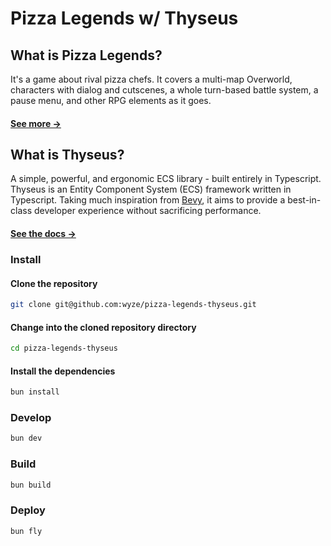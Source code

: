 # Pizza Legends w/ Thyseus

## What is Pizza Legends?

It's a game about rival pizza chefs. It covers a multi-map Overworld, characters with dialog and cutscenes, a whole turn-based battle system, a pause menu, and other RPG elements as it goes.

#### [See more →](https://gamedevshift.com/pizza-legends)

## What is Thyseus?

A simple, powerful, and ergonomic ECS library -
built entirely in Typescript. Thyseus is an Entity Component System (ECS) framework written in Typescript. Taking much inspiration from [Bevy](https://bevyengine.org), it aims to provide a best-in-class developer experience without sacrificing performance.

#### [See the docs →](https://thyseus.dev/docs)

### Install

#### Clone the repository

```sh
git clone git@github.com:wyze/pizza-legends-thyseus.git
```

#### Change into the cloned repository directory

```sh
cd pizza-legends-thyseus
```

#### Install the dependencies

```sh
bun install
```

### Develop

```sh
bun dev
```

### Build

```sh
bun build
```

### Deploy

```sh
bun fly
```
